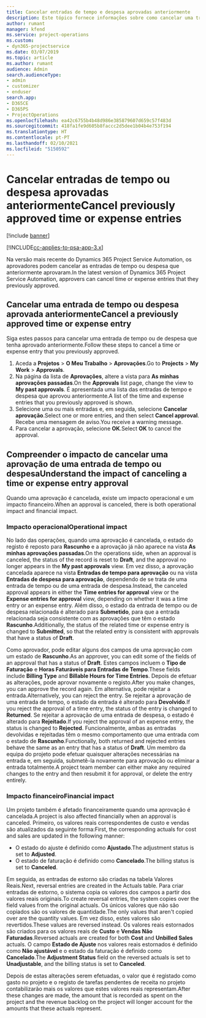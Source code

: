 ```yaml
---
title: Cancelar entradas de tempo e despesa aprovadas anteriormente
description: Este tópico fornece informações sobre como cancelar uma transação de tempo e despesa aprovada do projeto.
author: rumant
manager: kfend
ms.service: project-operations
ms.custom:
- dyn365-projectservice
ms.date: 03/07/2019
ms.topic: article
ms.author: rumant
audience: Admin
search.audienceType:
- admin
- customizer
- enduser
search.app:
- D365CE
- D365PS
- ProjectOperations
ms.openlocfilehash: ea42c6755b4b48d986e385879607d659c57f483d
ms.sourcegitcommit: 418fa1fe9d605b8faccc2d5dee1b04b4e753f194
ms.translationtype: HT
ms.contentlocale: pt-PT
ms.lasthandoff: 02/10/2021
ms.locfileid: "5150592"
---
```

# <a name="cancel-previously-approved-time-or-expense-entries"></a><span data-ttu-id="7b822-103">Cancelar entradas de tempo ou despesa aprovadas anteriormente</span><span class="sxs-lookup"><span data-stu-id="7b822-103">Cancel previously approved time or expense entries</span></span>

[!include [banner](../includes/psa-now-project-operations.md)]

[!INCLUDE[cc-applies-to-psa-app-3.x](../includes/cc-applies-to-psa-app-3x.md)]

<span data-ttu-id="7b822-104">Na versão mais recente do Dynamics 365 Project Service Automation, os aprovadores podem cancelar as entradas de tempo ou despesa que anteriormente aprovaram.</span><span class="sxs-lookup"><span data-stu-id="7b822-104">In the latest version of Dynamics 365 Project Service Automation, approvers can cancel time or expense entries that they previously approved.</span></span>

## <a name="cancel-a-previously-approved-time-or-expense-entry"></a><span data-ttu-id="7b822-105">Cancelar uma entrada de tempo ou despesa aprovada anteriormente</span><span class="sxs-lookup"><span data-stu-id="7b822-105">Cancel a previously approved time or expense entry</span></span>

<span data-ttu-id="7b822-106">Siga estes passos para cancelar uma entrada de tempo ou de despesa que tenha aprovado anteriormente.</span><span class="sxs-lookup"><span data-stu-id="7b822-106">Follow these steps to cancel a time or expense entry that you previously approved.</span></span>

1. <span data-ttu-id="7b822-107">Aceda a **Projetos** \> **O Meu Trabalho** \> **Aprovações**.</span><span class="sxs-lookup"><span data-stu-id="7b822-107">Go to **Projects** \> **My Work** \> **Approvals**.</span></span>
2. <span data-ttu-id="7b822-108">Na página da lista de **Aprovações**, altere a vista para **As minhas aprovações passadas**.</span><span class="sxs-lookup"><span data-stu-id="7b822-108">On the **Approvals** list page, change the view to **My past approvals**.</span></span> <span data-ttu-id="7b822-109">É apresentada uma lista das entradas de tempo e despesa que aprovou anteriormente.</span><span class="sxs-lookup"><span data-stu-id="7b822-109">A list of the time and expense entries that you previously approved is shown.</span></span>
3. <span data-ttu-id="7b822-110">Selecione uma ou mais entradas e, em seguida, selecione **Cancelar aprovação**.</span><span class="sxs-lookup"><span data-stu-id="7b822-110">Select one or more entries, and then select **Cancel approval**.</span></span> <span data-ttu-id="7b822-111">Recebe uma mensagem de aviso.</span><span class="sxs-lookup"><span data-stu-id="7b822-111">You receive a warning message.</span></span>
4. <span data-ttu-id="7b822-112">Para cancelar a aprovação, selecione **OK**.</span><span class="sxs-lookup"><span data-stu-id="7b822-112">Select **OK** to cancel the approval.</span></span>

## <a name="understand-the-impact-of-canceling-a-time-or-expense-entry-approval"></a><span data-ttu-id="7b822-113">Compreender o impacto de cancelar uma aprovação de uma entrada de tempo ou despesa</span><span class="sxs-lookup"><span data-stu-id="7b822-113">Understand the impact of canceling a time or expense entry approval</span></span>

<span data-ttu-id="7b822-114">Quando uma aprovação é cancelada, existe um impacto operacional e um impacto financeiro.</span><span class="sxs-lookup"><span data-stu-id="7b822-114">When an approval is canceled, there is both operational impact and financial impact.</span></span>

### <a name="operational-impact"></a><span data-ttu-id="7b822-115">Impacto operacional</span><span class="sxs-lookup"><span data-stu-id="7b822-115">Operational impact</span></span>

<span data-ttu-id="7b822-116">No lado das operações, quando uma aprovação é cancelada, o estado do registo é reposto para **Rascunho** e a aprovação já não aparece na vista **As minhas aprovações passadas**.</span><span class="sxs-lookup"><span data-stu-id="7b822-116">On the operations side, when an approval is canceled, the status of the record is reset to **Draft**, and the approval no longer appears in the **My past approvals** view.</span></span> <span data-ttu-id="7b822-117">Em vez disso, a aprovação cancelada aparece na vista **Entradas de tempo para aprovação** ou na vista **Entradas de despesa para aprovação**, dependendo de se trata de uma entrada de tempo ou de uma entrada de despesa.</span><span class="sxs-lookup"><span data-stu-id="7b822-117">Instead, the canceled approval appears in either the **Time entries for approval** view or the **Expense entries for approval** view, depending on whether it was a time entry or an expense entry.</span></span> <span data-ttu-id="7b822-118">Além disso, o estado da entrada de tempo ou de despesa relacionada é alterado para **Submetido**, para que a entrada relacionada seja consistente com as aprovações que têm o estado **Rascunho**.</span><span class="sxs-lookup"><span data-stu-id="7b822-118">Additionally, the status of the related time or expense entry is changed to **Submitted**, so that the related entry is consistent with approvals that have a status of **Draft**.</span></span>

<span data-ttu-id="7b822-119">Como aprovador, pode editar alguns dos campos de uma aprovação com um estado de **Rascunho**.</span><span class="sxs-lookup"><span data-stu-id="7b822-119">As an approver, you can edit some of the fields of an approval that has a status of **Draft**.</span></span> <span data-ttu-id="7b822-120">Estes campos incluem o **Tipo de Faturação** e **Horas Faturáveis para Entradas de Tempo**.</span><span class="sxs-lookup"><span data-stu-id="7b822-120">These fields include **Billing Type** and **Billable Hours for Time Entries**.</span></span> <span data-ttu-id="7b822-121">Depois de efetuar as alterações, pode aprovar novamente o registo.</span><span class="sxs-lookup"><span data-stu-id="7b822-121">After you make changes, you can approve the record again.</span></span> <span data-ttu-id="7b822-122">Em alternativa, pode rejeitar a entrada.</span><span class="sxs-lookup"><span data-stu-id="7b822-122">Alternatively, you can reject the entry.</span></span> <span data-ttu-id="7b822-123">Se rejeitar a aprovação de uma entrada de tempo, o estado da entrada é alterado para **Devolvido**.</span><span class="sxs-lookup"><span data-stu-id="7b822-123">If you reject the approval of a time entry, the status of the entry is changed to **Returned**.</span></span> <span data-ttu-id="7b822-124">Se rejeitar a aprovação de uma entrada de despesa, o estado é alterado para **Rejeitado**.</span><span class="sxs-lookup"><span data-stu-id="7b822-124">If you reject the approval of an expense entry, the status is changed to **Rejected**.</span></span> <span data-ttu-id="7b822-125">Funcionalmente, ambas as entradas devolvidas e rejeitadas têm o mesmo comportamento que uma entrada com o estado de **Rascunho**.</span><span class="sxs-lookup"><span data-stu-id="7b822-125">Functionally, both returned and rejected entries behave the same as an entry that has a status of **Draft**.</span></span> <span data-ttu-id="7b822-126">Um membro da equipa do projeto pode efetuar quaisquer alterações necessárias na entrada e, em seguida, submetê-la novamente para aprovação ou eliminar a entrada totalmente.</span><span class="sxs-lookup"><span data-stu-id="7b822-126">A project team member can either make any required changes to the entry and then resubmit it for approval, or delete the entry entirely.</span></span>

### <a name="financial-impact"></a><span data-ttu-id="7b822-127">Impacto financeiro</span><span class="sxs-lookup"><span data-stu-id="7b822-127">Financial impact</span></span>

<span data-ttu-id="7b822-128">Um projeto também é afetado financeiramente quando uma aprovação é cancelada.</span><span class="sxs-lookup"><span data-stu-id="7b822-128">A project is also affected financially when an approval is canceled.</span></span> <span data-ttu-id="7b822-129">Primeiro, os valores reais correspondentes de custo e vendas são atualizados da seguinte forma:</span><span class="sxs-lookup"><span data-stu-id="7b822-129">First, the corresponding actuals for cost and sales are updated in the following manner:</span></span>

- <span data-ttu-id="7b822-130">O estado do ajuste é definido como **Ajustado**.</span><span class="sxs-lookup"><span data-stu-id="7b822-130">The adjustment status is set to **Adjusted**.</span></span>
- <span data-ttu-id="7b822-131">O estado de faturação é definido como **Cancelado**.</span><span class="sxs-lookup"><span data-stu-id="7b822-131">The billing status is set to **Canceled**.</span></span>

<span data-ttu-id="7b822-132">Em seguida, as entradas de estorno são criadas na tabela Valores Reais.</span><span class="sxs-lookup"><span data-stu-id="7b822-132">Next, reversal entries are created in the Actuals table.</span></span> <span data-ttu-id="7b822-133">Para criar entradas de estorno, o sistema copia os valores dos campos a partir dos valores reais originais.</span><span class="sxs-lookup"><span data-stu-id="7b822-133">To create reversal entries, the system copies over the field values from the original actuals.</span></span> <span data-ttu-id="7b822-134">Os únicos valores que não são copiados são os valores de quantidade.</span><span class="sxs-lookup"><span data-stu-id="7b822-134">The only values that aren't copied over are the quantity values.</span></span> <span data-ttu-id="7b822-135">Em vez disso, estes valores são revertidos.</span><span class="sxs-lookup"><span data-stu-id="7b822-135">These values are reversed instead.</span></span> <span data-ttu-id="7b822-136">Os valores reais estornados são criados para os valores reais de **Custo** e **Vendas Não Faturadas**.</span><span class="sxs-lookup"><span data-stu-id="7b822-136">Reversed actuals are created for both **Cost** and **Unbilled Sales** actuals.</span></span> <span data-ttu-id="7b822-137">O campo **Estado de Ajuste** nos valores reais estornados é definido como **Não ajustável** e o estado da faturação é definido como **Cancelado**.</span><span class="sxs-lookup"><span data-stu-id="7b822-137">The **Adjustment Status** field on the reversed actuals is set to **Unadjustable**, and the billing status is set to **Canceled**.</span></span>

<span data-ttu-id="7b822-138">Depois de estas alterações serem efetuadas, o valor que é registado como gasto no projeto e o registo de tarefas pendentes de receita no projeto contabilizarão mais os valores que estes valores reais representam.</span><span class="sxs-lookup"><span data-stu-id="7b822-138">After these changes are made, the amount that is recorded as spent on the project and the revenue backlog on the project will longer account for the amounts that these actuals represent.</span></span>
